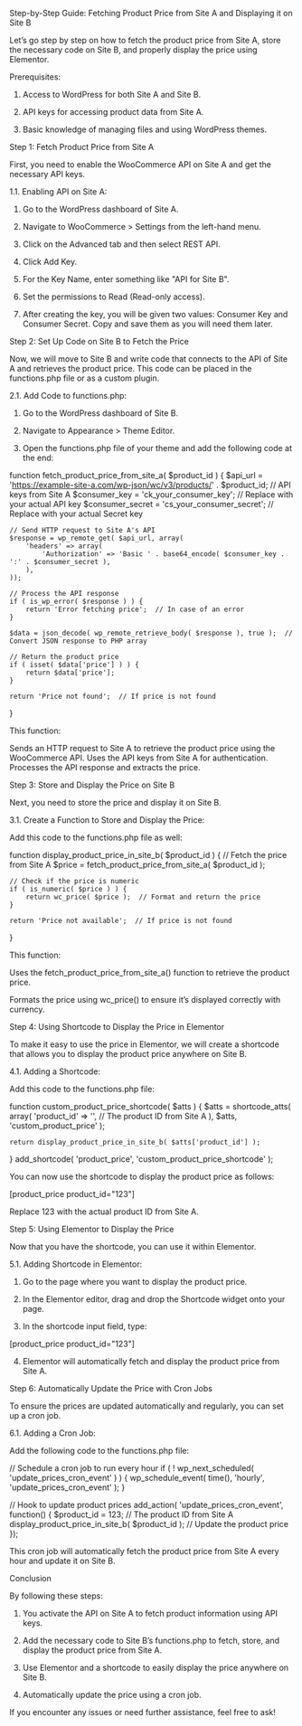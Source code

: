 
Step-by-Step Guide: Fetching Product Price from Site A and Displaying it on Site B

Let’s go step by step on how to fetch the product price from Site A, store the necessary code on Site B, and properly display the price using Elementor.

Prerequisites:

1. Access to WordPress for both Site A and Site B.

2. API keys for accessing product data from Site A.

3. Basic knowledge of managing files and using WordPress themes.

Step 1: Fetch Product Price from Site A

First, you need to enable the WooCommerce API on Site A and get the necessary API keys.

1.1. Enabling API on Site A:

1. Go to the WordPress dashboard of Site A.

2. Navigate to WooCommerce > Settings from the left-hand menu.

3. Click on the Advanced tab and then select REST API.

4. Click Add Key.

5. For the Key Name, enter something like "API for Site B".

6. Set the permissions to Read (Read-only access).

7. After creating the key, you will be given two values: Consumer Key and Consumer Secret. Copy and save them as you will need them later.

Step 2: Set Up Code on Site B to Fetch the Price

Now, we will move to Site B and write code that connects to the API of Site A and retrieves the product price. This code can be placed in the functions.php file or as a custom plugin.

2.1. Add Code to functions.php:

1. Go to the WordPress dashboard of Site B.

2. Navigate to Appearance > Theme Editor.

3. Open the functions.php file of your theme and add the following code at the end:

function fetch_product_price_from_site_a( $product_id ) {
    $api_url = 'https://example-site-a.com/wp-json/wc/v3/products/' . $product_id;
    // API keys from Site A
    $consumer_key = 'ck_your_consumer_key';  // Replace with your actual API key
    $consumer_secret = 'cs_your_consumer_secret';  // Replace with your actual Secret key

    // Send HTTP request to Site A's API
    $response = wp_remote_get( $api_url, array(
        'headers' => array(
            'Authorization' => 'Basic ' . base64_encode( $consumer_key . ':' . $consumer_secret ),
        ),
    ));

    // Process the API response
    if ( is_wp_error( $response ) ) {
        return 'Error fetching price';  // In case of an error
    }

    $data = json_decode( wp_remote_retrieve_body( $response ), true );  // Convert JSON response to PHP array

    // Return the product price
    if ( isset( $data['price'] ) ) {
        return $data['price'];
    }

    return 'Price not found';  // If price is not found
}


This function:

Sends an HTTP request to Site A to retrieve the product price using the WooCommerce API.
Uses the API keys from Site A for authentication.
Processes the API response and extracts the price.

Step 3: Store and Display the Price on Site B

Next, you need to store the price and display it on Site B.

3.1. Create a Function to Store and Display the Price:

Add this code to the functions.php file as well:

function display_product_price_in_site_b( $product_id ) {
    // Fetch the price from Site A
    $price = fetch_product_price_from_site_a( $product_id );

    // Check if the price is numeric
    if ( is_numeric( $price ) ) {
        return wc_price( $price );  // Format and return the price
    }

    return 'Price not available';  // If price is not found
}

This function:

Uses the fetch_product_price_from_site_a() function to retrieve the product price.

Formats the price using wc_price() to ensure it’s displayed correctly with currency.


Step 4: Using Shortcode to Display the Price in Elementor

To make it easy to use the price in Elementor, we will create a shortcode that allows you to display the product price anywhere on Site B.

4.1. Adding a Shortcode:

Add this code to the functions.php file:

function custom_product_price_shortcode( $atts ) {
    $atts = shortcode_atts( array(
        'product_id' => '',  // The product ID from Site A
    ), $atts, 'custom_product_price' );

    return display_product_price_in_site_b( $atts['product_id'] );
}
add_shortcode( 'product_price', 'custom_product_price_shortcode' );

You can now use the shortcode to display the product price as follows:

[product_price product_id="123"]

Replace 123 with the actual product ID from Site A.

Step 5: Using Elementor to Display the Price

Now that you have the shortcode, you can use it within Elementor.

5.1. Adding Shortcode in Elementor:

1. Go to the page where you want to display the product price.

2. In the Elementor editor, drag and drop the Shortcode widget onto your page.

3. In the shortcode input field, type:

[product_price product_id="123"]

4. Elementor will automatically fetch and display the product price from Site A.

Step 6: Automatically Update the Price with Cron Jobs

To ensure the prices are updated automatically and regularly, you can set up a cron job.

6.1. Adding a Cron Job:

Add the following code to the functions.php file:

// Schedule a cron job to run every hour
if ( ! wp_next_scheduled( 'update_prices_cron_event' ) ) {
    wp_schedule_event( time(), 'hourly', 'update_prices_cron_event' );
}

// Hook to update product prices
add_action( 'update_prices_cron_event', function() {
    $product_id = 123; // The product ID from Site A
    display_product_price_in_site_b( $product_id );  // Update the product price
});

This cron job will automatically fetch the product price from Site A every hour and update it on Site B.

Conclusion

By following these steps:

1. You activate the API on Site A to fetch product information using API keys.

2. Add the necessary code to Site B’s functions.php to fetch, store, and display the product price from Site A.

3. Use Elementor and a shortcode to easily display the price anywhere on Site B.

4. Automatically update the price using a cron job.

If you encounter any issues or need further assistance, feel free to ask!
